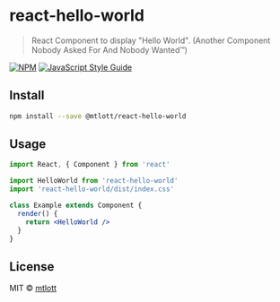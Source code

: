 # react-hello-world

> React Component to display \"Hello World\". (Another Component Nobody Asked For And Nobody Wanted™)

[![NPM](https://img.shields.io/npm/v/react-hello-world.svg)](https://www.npmjs.com/package/react-hello-world) [![JavaScript Style Guide](https://img.shields.io/badge/code_style-standard-brightgreen.svg)](https://standardjs.com)

## Install

```bash
npm install --save @mtlott/react-hello-world
```

## Usage

```jsx
import React, { Component } from 'react'

import HelloWorld from 'react-hello-world'
import 'react-hello-world/dist/index.css'

class Example extends Component {
  render() {
    return <HelloWorld />
  }
}
```

## License

MIT © [mtlott](https://github.com/mtlott)
